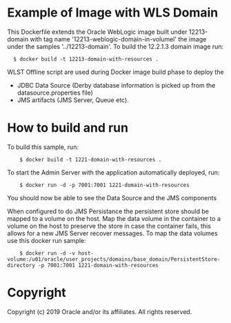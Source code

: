 Example of Image with WLS Domain
================================
This Dockerfile extends the Oracle WebLogic image built under 12213-domain with tag name '12213-weblogic-domain-in-volumel' the image under the samples '../12213-domain'.
To build the 12.2.1.3 domain image run:

      $ docker build -t 12213-domain-with-resources .


WLST Offline script are used during Docker image build phase to deploy the

- JDBC Data Source (Derby database information is picked up from the datasource.properties file)
- JMS artifacts (JMS Server, Queue etc).

# How to build and run
To build this sample, run:

        $ docker build -t 1221-domain-with-resources .

To start the Admin Server with the application automatically deployed, run:

        $ docker run -d -p 7001:7001 1221-domain-with-resources

You should now be able to see the Data Source and the JMS components

When configured to do JMS Persistance the persistent store should be mapped to a volume on the host. Map the data volume in the container to a volume on the host to preserve the store in case the container fails, this allows for a new JMS Server recover messages. To map the data volumes use this docker run sample:

        $ docker run -d -v host-volume:/u01/oracle/user_projects/domains/base_domain/PersistentStore-directory -p 7001:7001 1221-domain-with-resources


# Copyright
Copyright (c) 2019 Oracle and/or its affiliates. All rights reserved.
